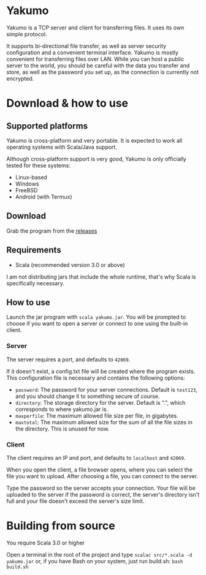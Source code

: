 # Yakumo
Yakumo is a TCP server and client for transferring files. It uses its own simple protocol.

It supports bi-directional file transfer, as well as server security configuration and a convenient terminal interface. Yakumo is mostly convenient for transferring files over LAN. While you can host a public server to the world, you should be careful with the data you transfer and store, as well as the password you set up, as the connection is currently not encrypted.

# Download & how to use

## Supported platforms
Yakumo is cross-platform and very portable. It is expected to work all operating systems with Scala/Java support.

Although cross-platform support is very good, Yakumo is only officially tested for these systems:
* Linux-based
* Windows
* FreeBSD
* Android (with Termux)

## Download
Grab the program from the [releases](https://github.com/spacebanana420/yakumo/releases)

## Requirements
* Scala (recommended version 3.0 or above)

I am not distributing jars that include the whole runtime, that's why Scala is specifically necessary.

## How to use
Launch the jar program with ```scala yakumo.jar```. You will be prompted to choose if you want to open a server or connect to one using the built-in client.

### Server
The server requires a port, and defaults to ```42069```.

If it doesn't exist, a config.txt file will be created where the program exists. This configuration file is necessary and contains the following options:
* ```password```: The password for your server connections. Default is ```test123```, and you should change it to something secure of course.
* ```directory```: The storage directory for the server. Default is ".", which corresponds to where yakumo.jar is.
* ```maxperfile```: The maximum allowed file size per file, in gigabytes.
* ```maxtotal```: The maximum allowed size for the sum of all the file sizes in the directory. This is unused for now.

### Client

The client requires an IP and port, and defaults to ```localhost``` and ```42069```.

When you open the client, a file browser opens, where you can select the file you want to upload. After choosing a file, you can connect to the server.

Type the password so the server accepts your connection. Your file will be uploaded to the server if the password is correct, the server's directory isn't full and your file doesn't exceed the server's size limit.

# Building from source
You require Scala 3.0 or higher

Open a terminal in the root of the project and type ```scalac src/*.scala -d yakumo.jar``` or, if you have Bash on your system, just run build.sh: ```bash build.sh``` 

